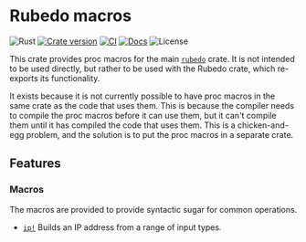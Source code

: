 # Rubedo macros

![Rust](https://img.shields.io/badge/Rust-1.81%2B-b7410e?style=flat&logo=rust&logoColor=white&labelColor=b7410e)
[![Crate version](https://img.shields.io/crates/v/rubedo-macros?style=flat)](https://crates.io/crates/rubedo-macros)
[![CI](https://img.shields.io/github/actions/workflow/status/danwilliams/rubedo/ci.yml?style=flat&logo=github&logoColor=white&label=build%2Ftest)](https://github.com/danwilliams/rubedo/actions/workflows/ci.yml)
[![Docs](https://img.shields.io/docsrs/rubedo-macros?style=flat&logo=docs.rs&logoColor=white)](https://docs.rs/crate/rubedo-macros/latest)
![License](https://img.shields.io/github/license/danwilliams/rubedo?style=flat)

This crate provides proc macros for the main [`rubedo`](../rubedo/README.md)
crate. It is not intended to be used directly, but rather to be used with the
Rubedo crate, which re-exports its functionality.

It exists because it is not currently possible to have proc macros in the same
crate as the code that uses them. This is because the compiler needs to compile
the proc macros before it can use them, but it can't compile them until it has
compiled the code that uses them. This is a chicken-and-egg problem, and the
solution is to put the proc macros in a separate crate.

## Features

### Macros

The macros are provided to provide syntactic sugar for common operations.

  - [`ip!`](https://docs.rs/rubedo-macros/latest/rubedo_macros/macro.ip.html)
    Builds an IP address from a range of input types.



